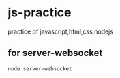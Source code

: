 # js-practice
practice of javascript,html,css,nodejs

## for server-websocket 
   ```node server-websocket```
